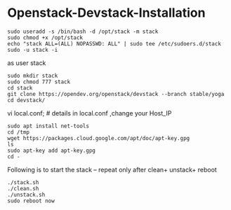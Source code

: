 # Openstack-Devstack-Installation
```
sudo useradd -s /bin/bash -d /opt/stack -m stack
sudo chmod +x /opt/stack
echo "stack ALL=(ALL) NOPASSWD: ALL" | sudo tee /etc/sudoers.d/stack
sudo -u stack -i
```
as user stack
```
sudo mkdir stack
sudo chmod 777 stack
cd stack
git clone https://opendev.org/openstack/devstack --branch stable/yoga
cd devstack/
```
 vi local.conf; # details in local.conf ,change your Host_IP
 ```
 sudo apt install net-tools
 cd /tmp
 wget https://packages.cloud.google.com/apt/doc/apt-key.gpg
 ls
 sudo apt-key add apt-key.gpg
 cd -
 ```
 Following is to start the stack – repeat only after clean+ unstack+ reboot
 ```
./stack.sh
./clean.sh
./unstack.sh
sudo reboot now
```
